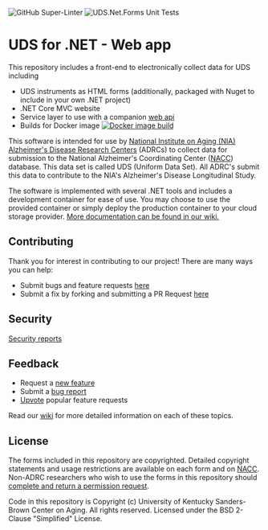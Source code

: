 ![GitHub Super-Linter](https://github.com/UK-SBCoA/uniform-data-set-dotnet-web/actions/workflows/super-linter.yml/badge.svg) ![UDS.Net.Forms Unit Tests](https://github.com/UK-SBCoA/uniform-data-set-dotnet-web/actions/workflows/unit-tests.yml/badge.svg)
# UDS for .NET - Web app

This repository includes a front-end to electronically collect data for UDS including

* UDS instruments as HTML forms (additionally, packaged with Nuget to include in your own .NET project)
* .NET Core MVC website
* Service layer to use with a companion [web api](https://github.com/UK-SBCoA/uniform-data-set-dotnet-api)
* Builds for Docker image [![Docker image build](https://github.com/UK-SBCoA/uniform-data-set-dotnet-web/actions/workflows/container-release.yml/badge.svg?branch=release)](https://github.com/orgs/UK-SBCoA/packages/container/package/uniform-data-set-dotnet-web)

This software is intended for use by [National Institute on Aging (NIA) Alzheimer's Disease Research Centers](https://www.nia.nih.gov/research/dn/national-alzheimers-coordinating-center-nacc) (ADRCs) to collect data for submission to the National Alzheimer's Coordinating Center ([NACC](https://naccdata.org/)) database. This data set is called UDS (Uniform Data Set). All ADRC's submit this data to contribute to the NIA's Alzheimer's Disease Longitudinal Study.

The software is implemented with several .NET tools and includes a development container for ease of use. You may choose to use the provided container or simply deploy the production container to your cloud storage provider. [More documentation can be found in our wiki.](https://github.com/UK-SBCoA/uniform-data-set-dotnet/wiki)

## Contributing
Thank you for interest in contributing to our project! There are many ways you can help:
* Submit bugs and feature requests [here](Discussions)
* Submit a fix by forking and submitting a PR Request [here](CONTRIBUTING.md)

## Security
[Security reports](SECURITY.md)

## Feedback
* Request a [new feature](Discussions)
* Submit a [bug report](Issues)
* [Upvote](Discussions) popular feature requests

Read our [wiki](https://github.com/UK-SBCoA/uniform-data-set-dotnet/wiki) for more detailed information on each of these topics.

## License
The forms included in this repository are copyrighted. Detailed copyright statements and usage restrictions are available on each form and on [NACC](https://naccdata.org/data-collection/guidelines-copyright). Non-ADRC researchers who wish to use the forms in this repository should [complete and return a permission request](https://files.alz.washington.edu/nacc-permission-form.pdf).

Code in this repository is Copyright (c) University of Kentucky Sanders-Brown Center on Aging. All rights reserved. Licensed under the BSD 2-Clause "Simplified" License.
